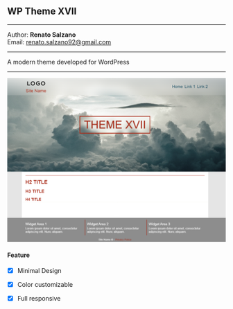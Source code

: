 ## WP Theme XVII

---

Author: **Renato Salzano**  
Email: [renato.salzano92@gmail.com](mailto:renato.salzano92@gmail.com)

---

A modern theme developed for WordPress

---

![alt text](https://github.com/renatosalzano/themexvii/blob/master/screenshot.png?raw=true)

#### Feature

- [x] Minimal Design
- [x] Color customizable
- [x] Full responsive

